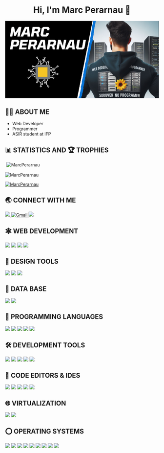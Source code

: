 <div align='center'>
<h1 align='center'>Hi, I'm Marc Perarnau 🖖 </h1>
</div>

![image](IMG/img1.png)


## 👨‍💻 ABOUT ME

- Web Developer
- Programmer
- ASIR student at IFP 

## 📊 STATISTICS AND 🏆 TROPHIES

<p>&nbsp;<img align="center" src="https://github-readme-stats.vercel.app/api?username=MarcPerarnau&show_icons=true&locale=en" alt="MarcPerarnau" /></p>

<p><img align="center" src="https://github-readme-streak-stats.herokuapp.com/?user=MarcPerarnau&" alt="MarcPerarnau" /></p>

<p align="left"> <a href="https://github.com/ryo-ma/github-profile-trophy"><img src="https://github-profile-trophy.vercel.app/?username=MarcPerarnau" alt="MarcPerarnau" /></a> </p>

## 🌏 CONNECT WITH ME

<a href="mailto:m.liang.perarnau@gmail.com">
<img src="https://img.shields.io/badge/Gmail-D14836?style=for-the-badge&logo=gmail&logoColor=white" />
</a>

<a href="https://www.linkedin.com/in/marcliangperarnauolaya/"> 
    <img src="https://img.shields.io/badge/LinkedIn-0077B5?style=for-the-badge&logo=linkedin&logoColor=white" title="Gmail"  alt="Gmail"/>
</a>

<img src="https://img.shields.io/badge/Discord-5865F2?style=for-the-badge&logo=discord&logoColor=white">

## 🕸️ WEB DEVELOPMENT

<img src="https://img.shields.io/badge/PHP-777BB4?style=for-the-badge&logo=php&logoColor=white">

<img src="https://img.shields.io/badge/JavaScript-323330?style=for-the-badge&logo=javascript&logoColor=F7DF1E">

<img src="https://img.shields.io/badge/HTML5-E34F26?style=for-the-badge&logo=html5&logoColor=white">

<img src="https://img.shields.io/badge/CSS3-1572B6?style=for-the-badge&logo=css3&logoColor=white">

## 🍧 DESIGN TOOLS

<img src="https://img.shields.io/badge/Adobe%20Illustrator-FF9A00?style=for-the-badge&logo=adobe%20illustrator&logoColor=white">

<img src="https://img.shields.io/badge/Adobe%20Photoshop-31A8FF?style=for-the-badge&logo=Adobe%20Photoshop&logoColor=black">

<img src="https://img.shields.io/badge/Canva-%2300C4CC.svg?&style=for-the-badge&logo=Canva&logoColor=white">


## 📅 DATA BASE

<img src="https://img.shields.io/badge/MySQL-005C84?style=for-the-badge&logo=mysql&logoColor=white">

<img src="https://img.shields.io/badge/MariaDB-003545?style=for-the-badge&logo=mariadb&logoColor=white">

## 🎯 PROGRAMMING LANGUAGES

<img src="https://img.shields.io/badge/React-20232A?style=for-the-badge&logo=react&logoColor=61DAFB">

<img src="https://img.shields.io/badge/C-00599C?style=for-the-badge&logo=c&logoColor=white">

<img src="https://img.shields.io/badge/C%2B%2B-00599C?style=for-the-badge&logo=c%2B%2B&logoColor=white">

<img src="https://img.shields.io/badge/Python-FFD43B?style=for-the-badge&logo=python&logoColor=blue">

<img src="https://img.shields.io/badge/Ruby-CC342D?style=for-the-badge&logo=ruby&logoColor=white">

<img src="">

## 🛠️ DEVELOPMENT TOOLS

<img src="https://img.shields.io/badge/Apache-D22128?style=for-the-badge&logo=Apache&logoColor=white">

<img src="https://img.shields.io/badge/conda-342B029.svg?&style=for-the-badge&logo=anaconda&logoColor=white">

<img src="https://img.shields.io/badge/Docker-2CA5E0?style=for-the-badge&logo=docker&logoColor=white">

<img src="https://img.shields.io/badge/Xampp-F37623?style=for-the-badge&logo=xampp&logoColor=white">

<img src="https://img.shields.io/badge/github-%23121011.svg?style=for-the-badge&logo=github&logoColor=white">

## 📄 CODE EDITORS & IDES

<img src="https://img.shields.io/badge/Arduino_IDE-00979D?style=for-the-badge&logo=arduino&logoColor=white">

<img src="https://img.shields.io/badge/Colab-F9AB00?style=for-the-badge&logo=googlecolab&color=525252">

<img src="https://img.shields.io/badge/VS%20Code%20Insider-24bfa5.svg?style=for-the-badge&logo=visual-studio-code&logoColor=white">

<img src="https://img.shields.io/badge/VS%20Code-0078d7.svg?style=for-the-badge&logo=visual-studio-code&logoColor=white">

<img src="https://img.shields.io/badge/github-%23121011.svg?style=for-the-badge&logo=github&logoColor=white">

## 🌐 VIRTUALIZATION

<img src="https://img.shields.io/badge/VirtualBox-21416b?style=for-the-badge&logo=VirtualBox&logoColor=white">

<img src="https://img.shields.io/badge/VMware-231f20?style=for-the-badge&logo=VMware&logoColor=white">

## ⭕ OPERATING SYSTEMS

<img src="https://img.shields.io/badge/Android-3DDC84?style=for-the-badge&logo=android&logoColor=white">

<img src="https://img.shields.io/badge/Debian-A81D33?style=for-the-badge&logo=debian&logoColor=white">

<img src="https://img.shields.io/badge/Fedora-51A2DA?style=for-the-badge&logo=fedora&logoColor=white">

<img src="https://img.shields.io/badge/iOS-000000?style=for-the-badge&logo=ios&logoColor=white">

<img src="https://img.shields.io/badge/Kali_Linux-557C94?style=for-the-badge&logo=kali-linux&logoColor=white">

<img src="https://img.shields.io/badge/Linux-FCC624?style=for-the-badge&logo=linux&logoColor=black">

<img src="https://img.shields.io/badge/mac%20os-000000?style=for-the-badge&logo=apple&logoColor=white">

<img src="https://img.shields.io/badge/Ubuntu-E95420?style=for-the-badge&logo=ubuntu&logoColor=white">

<img src="https://img.shields.io/badge/Windows-0078D6?style=for-the-badge&logo=windows&logoColor=white">
